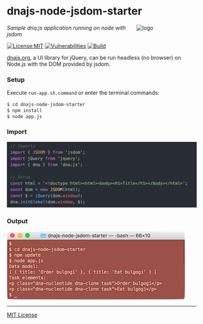 # dnajs-node-jsdom-starter
<img src=https://dnajs.org/graphics/dnajs-logo.png align=right width=160 alt=logo>

_Sample dna.js application running on node with jsdom_

[![License:MIT](https://img.shields.io/badge/License-MIT-blue.svg)](https://dnajs.org/license)
[![Vulnerabilities](https://snyk.io/test/github/dnajs/dnajs-node-jsdom-starter/badge.svg)](https://snyk.io/test/github/dnajs/dnajs-node-jsdom-starter)
[![Build](https://github.com/dnajs/dnajs-node-jsdom-starter/workflows/build/badge.svg)](https://github.com/dnajs/dnajs-node-jsdom-starter/actions/workflows/run-spec-on-push.yaml)

[dnajs.org](https://dnajs.org), a UI library for jQuery, can be run headless (no browser) on
Node.js with the DOM provided by jsdom.

### Setup
Execute `run-app.sh.command` or enter the terminal commands:
```
$ cd dnajs-node-jsdom-starter
$ npm install
$ node app.js
```

### Import
![import dna.js](screenshots/import-dnajs.png)

### Output
![require dna.js](screenshots/terminal.png)

---
[MIT License](LICENSE.txt)
